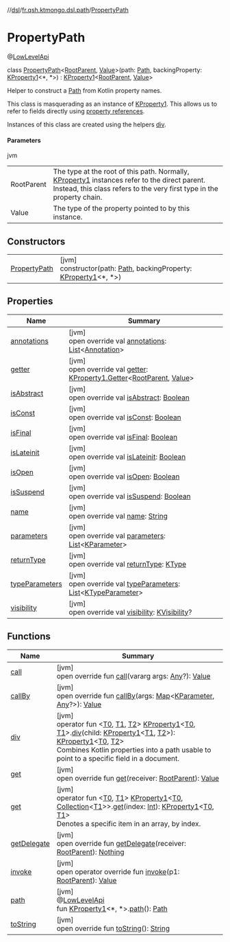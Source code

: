 //[dsl](../../../index.md)/[fr.qsh.ktmongo.dsl.path](../index.md)/[PropertyPath](index.md)

# PropertyPath

@[LowLevelApi](../../fr.qsh.ktmongo.dsl/-low-level-api/index.md)

class [PropertyPath](index.md)&lt;[RootParent](index.md), [Value](index.md)&gt;(path: [Path](../-path/index.md), backingProperty: [KProperty1](https://kotlinlang.org/api/latest/jvm/stdlib/kotlin.reflect/-k-property1/index.html)&lt;*, *&gt;) : [KProperty1](https://kotlinlang.org/api/latest/jvm/stdlib/kotlin.reflect/-k-property1/index.html)&lt;[RootParent](index.md), [Value](index.md)&gt;

Helper to construct a [Path](../-path/index.md) from Kotlin property names.

This class is masquerading as an instance of [KProperty1](https://kotlinlang.org/api/latest/jvm/stdlib/kotlin.reflect/-k-property1/index.html). This allows us to refer to fields directly using [property references](https://kotlinlang.org/docs/reflection.html#bound-function-and-property-references).

Instances of this class are created using the helpers [div](../div.md).

#### Parameters

jvm

|            |                                                                                                                                                                                                                                                               |
|------------|---------------------------------------------------------------------------------------------------------------------------------------------------------------------------------------------------------------------------------------------------------------|
| RootParent | The type at the root of this path. Normally, [KProperty1](https://kotlinlang.org/api/latest/jvm/stdlib/kotlin.reflect/-k-property1/index.html) instances refer to the direct parent. Instead, this class refers to the very first type in the property chain. |
| Value      | The type of the property pointed to by this instance.                                                                                                                                                                                                         |

## Constructors

|                                   |                                                                                                                                                                                       |
|-----------------------------------|---------------------------------------------------------------------------------------------------------------------------------------------------------------------------------------|
| [PropertyPath](-property-path.md) | [jvm]<br>constructor(path: [Path](../-path/index.md), backingProperty: [KProperty1](https://kotlinlang.org/api/latest/jvm/stdlib/kotlin.reflect/-k-property1/index.html)&lt;*, *&gt;) |

## Properties

| Name                                 | Summary                                                                                                                                                                                                                                                                     |
|--------------------------------------|-----------------------------------------------------------------------------------------------------------------------------------------------------------------------------------------------------------------------------------------------------------------------------|
| [annotations](annotations.md)        | [jvm]<br>open override val [annotations](annotations.md): [List](https://kotlinlang.org/api/latest/jvm/stdlib/kotlin.collections/-list/index.html)&lt;[Annotation](https://kotlinlang.org/api/latest/jvm/stdlib/kotlin/-annotation/index.html)&gt;                          |
| [getter](getter.md)                  | [jvm]<br>open override val [getter](getter.md): [KProperty1.Getter](https://kotlinlang.org/api/latest/jvm/stdlib/kotlin.reflect/-k-property1/-getter/index.html)&lt;[RootParent](index.md), [Value](index.md)&gt;                                                           |
| [isAbstract](is-abstract.md)         | [jvm]<br>open override val [isAbstract](is-abstract.md): [Boolean](https://kotlinlang.org/api/latest/jvm/stdlib/kotlin/-boolean/index.html)                                                                                                                                 |
| [isConst](is-const.md)               | [jvm]<br>open override val [isConst](is-const.md): [Boolean](https://kotlinlang.org/api/latest/jvm/stdlib/kotlin/-boolean/index.html)                                                                                                                                       |
| [isFinal](is-final.md)               | [jvm]<br>open override val [isFinal](is-final.md): [Boolean](https://kotlinlang.org/api/latest/jvm/stdlib/kotlin/-boolean/index.html)                                                                                                                                       |
| [isLateinit](is-lateinit.md)         | [jvm]<br>open override val [isLateinit](is-lateinit.md): [Boolean](https://kotlinlang.org/api/latest/jvm/stdlib/kotlin/-boolean/index.html)                                                                                                                                 |
| [isOpen](is-open.md)                 | [jvm]<br>open override val [isOpen](is-open.md): [Boolean](https://kotlinlang.org/api/latest/jvm/stdlib/kotlin/-boolean/index.html)                                                                                                                                         |
| [isSuspend](is-suspend.md)           | [jvm]<br>open override val [isSuspend](is-suspend.md): [Boolean](https://kotlinlang.org/api/latest/jvm/stdlib/kotlin/-boolean/index.html)                                                                                                                                   |
| [name](name.md)                      | [jvm]<br>open override val [name](name.md): [String](https://kotlinlang.org/api/latest/jvm/stdlib/kotlin/-string/index.html)                                                                                                                                                |
| [parameters](parameters.md)          | [jvm]<br>open override val [parameters](parameters.md): [List](https://kotlinlang.org/api/latest/jvm/stdlib/kotlin.collections/-list/index.html)&lt;[KParameter](https://kotlinlang.org/api/latest/jvm/stdlib/kotlin.reflect/-k-parameter/index.html)&gt;                   |
| [returnType](return-type.md)         | [jvm]<br>open override val [returnType](return-type.md): [KType](https://kotlinlang.org/api/latest/jvm/stdlib/kotlin.reflect/-k-type/index.html)                                                                                                                            |
| [typeParameters](type-parameters.md) | [jvm]<br>open override val [typeParameters](type-parameters.md): [List](https://kotlinlang.org/api/latest/jvm/stdlib/kotlin.collections/-list/index.html)&lt;[KTypeParameter](https://kotlinlang.org/api/latest/jvm/stdlib/kotlin.reflect/-k-type-parameter/index.html)&gt; |
| [visibility](visibility.md)          | [jvm]<br>open override val [visibility](visibility.md): [KVisibility](https://kotlinlang.org/api/latest/jvm/stdlib/kotlin.reflect/-k-visibility/index.html)?                                                                                                                |

## Functions

| Name                           | Summary                                                                                                                                                                                                                                                                                                                                                                                                                                                                                                                                                                                                                              |
|--------------------------------|--------------------------------------------------------------------------------------------------------------------------------------------------------------------------------------------------------------------------------------------------------------------------------------------------------------------------------------------------------------------------------------------------------------------------------------------------------------------------------------------------------------------------------------------------------------------------------------------------------------------------------------|
| [call](call.md)                | [jvm]<br>open override fun [call](call.md)(vararg args: [Any](https://kotlinlang.org/api/latest/jvm/stdlib/kotlin/-any/index.html)?): [Value](index.md)                                                                                                                                                                                                                                                                                                                                                                                                                                                                              |
| [callBy](call-by.md)           | [jvm]<br>open override fun [callBy](call-by.md)(args: [Map](https://kotlinlang.org/api/latest/jvm/stdlib/kotlin.collections/-map/index.html)&lt;[KParameter](https://kotlinlang.org/api/latest/jvm/stdlib/kotlin.reflect/-k-parameter/index.html), [Any](https://kotlinlang.org/api/latest/jvm/stdlib/kotlin/-any/index.html)?&gt;): [Value](index.md)                                                                                                                                                                                                                                                                               |
| [div](../div.md)               | [jvm]<br>operator fun &lt;[T0](../div.md), [T1](../div.md), [T2](../div.md)&gt; [KProperty1](https://kotlinlang.org/api/latest/jvm/stdlib/kotlin.reflect/-k-property1/index.html)&lt;[T0](../div.md), [T1](../div.md)&gt;.[div](../div.md)(child: [KProperty1](https://kotlinlang.org/api/latest/jvm/stdlib/kotlin.reflect/-k-property1/index.html)&lt;[T1](../div.md), [T2](../div.md)&gt;): [KProperty1](https://kotlinlang.org/api/latest/jvm/stdlib/kotlin.reflect/-k-property1/index.html)&lt;[T0](../div.md), [T2](../div.md)&gt;<br>Combines Kotlin properties into a path usable to point to a specific field in a document. |
| [get](get.md)                  | [jvm]<br>open override fun [get](get.md)(receiver: [RootParent](index.md)): [Value](index.md)                                                                                                                                                                                                                                                                                                                                                                                                                                                                                                                                        |
| [get](../get.md)               | [jvm]<br>operator fun &lt;[T0](../get.md), [T1](../get.md)&gt; [KProperty1](https://kotlinlang.org/api/latest/jvm/stdlib/kotlin.reflect/-k-property1/index.html)&lt;[T0](../get.md), [Collection](https://kotlinlang.org/api/latest/jvm/stdlib/kotlin.collections/-collection/index.html)&lt;[T1](../get.md)&gt;&gt;.[get](../get.md)(index: [Int](https://kotlinlang.org/api/latest/jvm/stdlib/kotlin/-int/index.html)): [KProperty1](https://kotlinlang.org/api/latest/jvm/stdlib/kotlin.reflect/-k-property1/index.html)&lt;[T0](../get.md), [T1](../get.md)&gt;<br>Denotes a specific item in an array, by index.                |
| [getDelegate](get-delegate.md) | [jvm]<br>open override fun [getDelegate](get-delegate.md)(receiver: [RootParent](index.md)): [Nothing](https://kotlinlang.org/api/latest/jvm/stdlib/kotlin/-nothing/index.html)                                                                                                                                                                                                                                                                                                                                                                                                                                                      |
| [invoke](invoke.md)            | [jvm]<br>open operator override fun [invoke](invoke.md)(p1: [RootParent](index.md)): [Value](index.md)                                                                                                                                                                                                                                                                                                                                                                                                                                                                                                                               |
| [path](../path.md)             | [jvm]<br>@[LowLevelApi](../../fr.qsh.ktmongo.dsl/-low-level-api/index.md)<br>fun [KProperty1](https://kotlinlang.org/api/latest/jvm/stdlib/kotlin.reflect/-k-property1/index.html)&lt;*, *&gt;.[path](../path.md)(): [Path](../-path/index.md)                                                                                                                                                                                                                                                                                                                                                                                       |
| [toString](to-string.md)       | [jvm]<br>open override fun [toString](to-string.md)(): [String](https://kotlinlang.org/api/latest/jvm/stdlib/kotlin/-string/index.html)                                                                                                                                                                                                                                                                                                                                                                                                                                                                                              |
